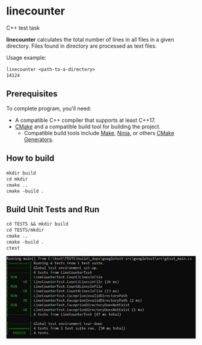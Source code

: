 # linecounter
C++ test task

**linecounter** calculates the total number of lines in all files in a given directory. Files found in directory are processed as text files.

Usage example:
```
linecounter <path-to-a-directory>
14124
```
## Prerequisites

To complete program, you'll need:

- A compatible C++ compiler that supports at least C++17.
- [CMake](https://cmake.org/) and a compatible build tool for building the project.
    - Compatible build tools include [Make](https://www.gnu.org/software/make/), [Ninja](https://ninja-build.org/), or others [CMake Generators](https://cmake.org/cmake/help/latest/manual/cmake-generators.7.html).

## How to build

```
mkdir build
cd mkdir
cmake ..
cmake -build .
```

## Build Unit Tests and Run

```
cd TESTS && mkdir build
cd TESTS/mkdir
cmake ..
cmake -build .
ctest
```

![Test results](docs/tests.png)